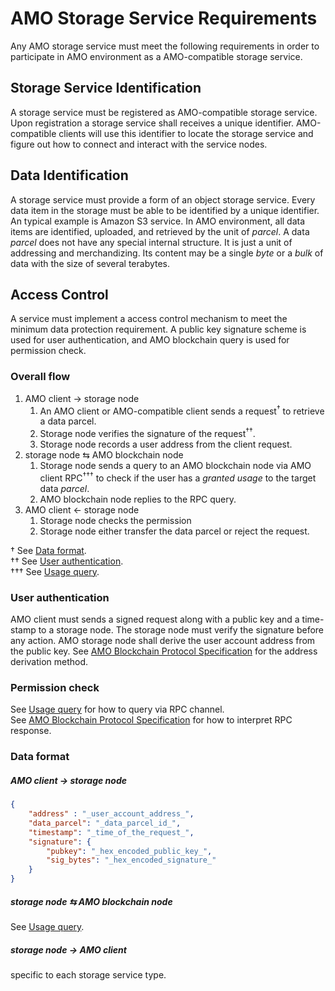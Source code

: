 # AMO Storage Service Requirements
Any AMO storage service must meet the following requirements in order to participate in AMO environment as a AMO-compatible storage service.

## Storage Service Identification
A storage service must be registered as AMO-compatible storage service. Upon registration a storage service shall receives a unique identifier. AMO-compatible clients will use this identifier to locate the storage service and figure out how to connect and interact with the service nodes.

## Data Identification
A storage service must provide a form of an object storage service. Every data item in the storage must be able to be identified by a unique identifier. An typical example is Amazon S3 service. In AMO environment, all data items are identified, uploaded, and retrieved by the unit of *parcel*. A data *parcel* does not have any special internal structure. It is just a unit of addressing and merchandizing. Its content may be a single *byte* or a *bulk* of data with the size of several terabytes.

## Access Control
A service must implement a access control mechanism to meet the minimum data protection requirement. A public key signature scheme is used for user authentication, and AMO blockchain query is used for permission check.

### Overall flow
1. AMO client &rarr; storage node
    1. An AMO client or AMO-compatible client sends a request<sup>&dagger;</sup> to retrieve a data parcel.
    1. Storage node verifies the signature of the request<sup>&dagger;&dagger;</sup>.
    1. Storage node records a user address from the client request.
1. storage node &lrarr; AMO blockchain node
    1. Storage node sends a query to an AMO blockchain node via AMO client RPC<sup>&dagger;&dagger;&dagger;</sup> to check if the user has a *granted usage* to the target data *parcel*.
    1. AMO blockchain node replies to the RPC query.
1. AMO client &larr; storage node
    1. Storage node checks the permission
    1. Storage node either transfer the data parcel or reject the request.

&dagger; See [Data format](#data-format).<br/>
&dagger;&dagger; See [User authentication](#user-authentication).<br/>
&dagger;&dagger;&dagger; See [Usage query](rpc.md#usage-query).

### User authentication
AMO client must sends a signed request along with a public key and a time-stamp to a storage node. The storage node must verify the signature before any action. AMO storage node shall derive the user account address from the public key. See [AMO Blockchain Protocol Specification](protocol.md) for the address derivation method.

### Permission check
See [Usage query](rpc.md#usage-query) for how to query via RPC channel.<br/>
See [AMO Blockchain Protocol Specification](protocol.md) for how to interpret RPC response.

### Data format

##### AMO client &rarr; storage node
```json
{
    "address" : "_user_account_address_",
    "data_parcel": "_data_parcel_id_",
    "timestamp": "_time_of_the_request_",
    "signature": {
        "pubkey": "_hex_encoded_public_key_",
        "sig_bytes": "_hex_encoded_signature_"
    }
}
```

##### storage node &lrarr; AMO blockchain node
See [Usage query](rpc.md#usage-query).

##### storage node &rarr; AMO client
specific to each storage service type.
